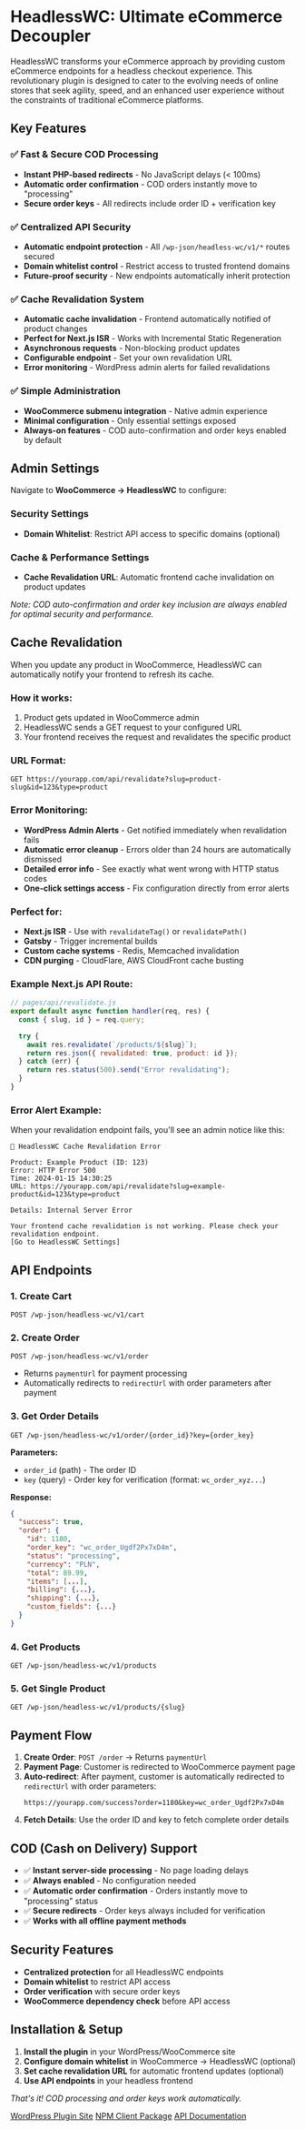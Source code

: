 # HeadlessWC: Ultimate eCommerce Decoupler

HeadlessWC transforms your eCommerce approach by providing custom eCommerce endpoints for a headless checkout experience. This revolutionary plugin is designed to cater to the evolving needs of online stores that seek agility, speed, and an enhanced user experience without the constraints of traditional eCommerce platforms.

## Key Features

### ✅ Fast & Secure COD Processing

- **Instant PHP-based redirects** - No JavaScript delays (< 100ms)
- **Automatic order confirmation** - COD orders instantly move to "processing"
- **Secure order keys** - All redirects include order ID + verification key

### ✅ Centralized API Security

- **Automatic endpoint protection** - All `/wp-json/headless-wc/v1/*` routes secured
- **Domain whitelist control** - Restrict access to trusted frontend domains
- **Future-proof security** - New endpoints automatically inherit protection

### ✅ Cache Revalidation System

- **Automatic cache invalidation** - Frontend automatically notified of product changes
- **Perfect for Next.js ISR** - Works with Incremental Static Regeneration
- **Asynchronous requests** - Non-blocking product updates
- **Configurable endpoint** - Set your own revalidation URL
- **Error monitoring** - WordPress admin alerts for failed revalidations

### ✅ Simple Administration

- **WooCommerce submenu integration** - Native admin experience
- **Minimal configuration** - Only essential settings exposed
- **Always-on features** - COD auto-confirmation and order keys enabled by default

## Admin Settings

Navigate to **WooCommerce → HeadlessWC** to configure:

### Security Settings

- **Domain Whitelist**: Restrict API access to specific domains (optional)

### Cache & Performance Settings

- **Cache Revalidation URL**: Automatic frontend cache invalidation on product updates

_Note: COD auto-confirmation and order key inclusion are always enabled for optimal security and performance._

## Cache Revalidation

When you update any product in WooCommerce, HeadlessWC can automatically notify your frontend to refresh its cache.

### How it works:

1. Product gets updated in WooCommerce admin
2. HeadlessWC sends a GET request to your configured URL
3. Your frontend receives the request and revalidates the specific product

### URL Format:

```
GET https://yourapp.com/api/revalidate?slug=product-slug&id=123&type=product
```

### Error Monitoring:

- **WordPress Admin Alerts** - Get notified immediately when revalidation fails
- **Automatic error cleanup** - Errors older than 24 hours are automatically dismissed
- **Detailed error info** - See exactly what went wrong with HTTP status codes
- **One-click settings access** - Fix configuration directly from error alerts

### Perfect for:

- **Next.js ISR** - Use with `revalidateTag()` or `revalidatePath()`
- **Gatsby** - Trigger incremental builds
- **Custom cache systems** - Redis, Memcached invalidation
- **CDN purging** - CloudFlare, AWS CloudFront cache busting

### Example Next.js API Route:

```javascript
// pages/api/revalidate.js
export default async function handler(req, res) {
  const { slug, id } = req.query;

  try {
    await res.revalidate(`/products/${slug}`);
    return res.json({ revalidated: true, product: id });
  } catch (err) {
    return res.status(500).send("Error revalidating");
  }
}
```

### Error Alert Example:

When your revalidation endpoint fails, you'll see an admin notice like this:

```
🚨 HeadlessWC Cache Revalidation Error

Product: Example Product (ID: 123)
Error: HTTP Error 500
Time: 2024-01-15 14:30:25
URL: https://yourapp.com/api/revalidate?slug=example-product&id=123&type=product

Details: Internal Server Error

Your frontend cache revalidation is not working. Please check your revalidation endpoint.
[Go to HeadlessWC Settings]
```

## API Endpoints

### 1. Create Cart

`POST /wp-json/headless-wc/v1/cart`

### 2. Create Order

`POST /wp-json/headless-wc/v1/order`

- Returns `paymentUrl` for payment processing
- Automatically redirects to `redirectUrl` with order parameters after payment

### 3. Get Order Details

`GET /wp-json/headless-wc/v1/order/{order_id}?key={order_key}`

**Parameters:**

- `order_id` (path) - The order ID
- `key` (query) - Order key for verification (format: `wc_order_xyz...`)

**Response:**

```json
{
  "success": true,
  "order": {
    "id": 1180,
    "order_key": "wc_order_Ugdf2Px7xD4m",
    "status": "processing",
    "currency": "PLN",
    "total": 89.99,
    "items": [...],
    "billing": {...},
    "shipping": {...},
    "custom_fields": {...}
  }
}
```

### 4. Get Products

`GET /wp-json/headless-wc/v1/products`

### 5. Get Single Product

`GET /wp-json/headless-wc/v1/products/{slug}`

## Payment Flow

1. **Create Order**: `POST /order` → Returns `paymentUrl`
2. **Payment Page**: Customer is redirected to WooCommerce payment page
3. **Auto-redirect**: After payment, customer is automatically redirected to `redirectUrl` with order parameters:
   ```
   https://yourapp.com/success?order=1180&key=wc_order_Ugdf2Px7xD4m
   ```
4. **Fetch Details**: Use the order ID and key to fetch complete order details

## COD (Cash on Delivery) Support

- ✅ **Instant server-side processing** - No page loading delays
- ✅ **Always enabled** - No configuration needed
- ✅ **Automatic order confirmation** - Orders instantly move to "processing" status
- ✅ **Secure redirects** - Order keys always included for verification
- ✅ **Works with all offline payment methods**

## Security Features

- **Centralized protection** for all HeadlessWC endpoints
- **Domain whitelist** to restrict API access
- **Order verification** with secure order keys
- **WooCommerce dependency check** before API access

## Installation & Setup

1. **Install the plugin** in your WordPress/WooCommerce site
2. **Configure domain whitelist** in WooCommerce → HeadlessWC (optional)
3. **Set cache revalidation URL** for automatic frontend updates (optional)
4. **Use API endpoints** in your headless frontend

_That's it! COD processing and order keys work automatically._

[WordPress Plugin Site](https://wordpress.org/plugins/headless-wc/)
[NPM Client Package](https://www.npmjs.com/package/headless-wc-client)
[API Documentation](https://dawidw5219.github.io/headless-wc/)
